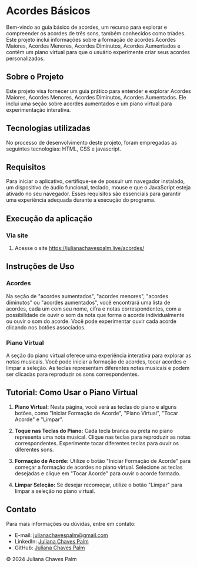 # Acordes Básicos

Bem-vindo ao guia básico de acordes, um recurso para explorar e compreender os acordes de três sons, também conhecidos como tríades. Este projeto inclui informações sobre a formação de acordes Acordes Maiores, Acordes Menores, Acordes Diminutos, Acordes Aumentados e contém um piano virtual para que o usuário experimente criar seus acordes personalizados.

## Sobre o Projeto
Este projeto visa fornecer um guia prático para entender e explorar Acordes Maiores, Acordes Menores, Acordes Diminutos, Acordes Aumentados. Ele inclui uma seção sobre acordes aumentados e um piano virtual para experimentação interativa.

## Tecnologias utilizadas
No processo de desenvolvimento deste projeto, foram empregadas as seguintes tecnologias: HTML, CSS e javascript.

## Requisitos
Para iniciar o aplicativo, certifique-se de possuir um navegador instalado, um dispositivo de áudio funcional, teclado, mouse e que o JavaScript esteja ativado no seu navegador. Esses requisitos são essenciais para garantir uma experiência adequada durante a execução do programa.

## Execução da aplicação
### Via site
1. Acesse o site https://julianachavespalm.live/acordes/

## Instruções de Uso

### Acordes
Na seção de "acordes aumentados", "acordes menores", "acordes diminutos" ou "acordes aumentados", você encontrará uma lista de acordes, cada um com seu nome, cifra e notas correspondentes, com a possibilidade de ouvir o som da nota que forma o acorde individualmente ou ouvir o som do acorde. Você pode experimentar ouvir cada acorde clicando nos botões associados.

### Piano Virtual
A seção do piano virtual oferece uma experiência interativa para explorar as notas musicais. Você pode iniciar a formação de acordes, tocar acordes e limpar a seleção. As teclas representam diferentes notas musicais e podem ser clicadas para reproduzir os sons correspondentes.

## Tutorial: Como Usar o Piano Virtual
1. **Piano Virtual:** Nesta página, você verá as teclas do piano e alguns botões, como "Iniciar Formação de Acorde", "Piano Virtual", "Tocar Acorde" e "Limpar".
   
2. **Toque nas Teclas do Piano:** Cada tecla branca ou preta no piano representa uma nota musical. Clique nas teclas para reproduzir as notas correspondentes. Experimente tocar diferentes teclas para ouvir os diferentes sons.

3. **Formação de Acorde:** Utilize o botão "Iniciar Formação de Acorde" para começar a formação de acordes no piano virtual. Selecione as teclas desejadas e clique em "Tocar Acorde" para ouvir o acorde formado.

4. **Limpar Seleção:** Se desejar recomeçar, utilize o botão "Limpar" para limpar a seleção no piano virtual.

## Contato
Para mais informações ou dúvidas, entre em contato:
- E-mail: [julianachavespalm@gmail.com](mailto:julianachavespalm@gmail.com)
- LinkedIn: [Juliana Chaves Palm](https://www.linkedin.com/in/julianachavespalm)
- GitHub: [Juliana Chaves Palm](https://www.github.com/julianachavespalm)

© 2024 Juliana Chaves Palm
